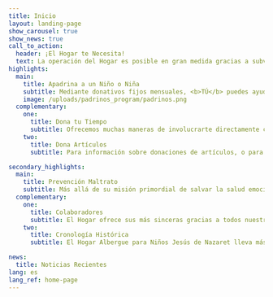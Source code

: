```yaml
---
title: Inicio
layout: landing-page
show_carousel: true
show_news: true
call_to_action:
  header: ¡El Hogar te Necesita!
  text: La operación del Hogar es posible en gran medida gracias a subvenciones de instituciones benéficas como Fondos Unidos y a donativos económicos de entidades gubernamentales, organizaciones cívicas y empresas privadas. No obstante, el apoyo más importante es el apoyo de la COMUNIDAD, personas como tú que se comprometen a ayudarnos a continuar nuestra labor y hacer la diferencia en la vida de nuestros niños.
highlights:
  main:
    title: Apadrina a un Niño o Niña
    subtitle: Mediante donativos fijos mensuales, <b>TÚ</b> puedes ayudarnos a sufragar los costos de  los servicios que damos a  los niños durante su estadía en el Hogar.
    image: /uploads/padrinos_program/padrinos.png
  complementary:
    one:
      title: Dona tu Tiempo
      subtitle: Ofrecemos muchas maneras de involucrarte directamente con el Hogar  y ver los frutos de tu trabajo y dedicación.
    two:
      title: Dona Artículos
      subtitle: Para información sobre donaciones de artículos, o para coordinar la entrega de los artículos, llámanos al PHONE.

secondary_highlights:
  main:
    title: Prevención Maltrato
    subtitle: Más allá de su misión primordial de salvar la salud emocional, mental y física de niños que han sido víctimas de maltrato, el Hogar promueve iniciativas para educar a la comunidad sobre el maltrato de menores en Puerto Rico, y erradicar este triste problema a través del tiempo.
  complementary:
    one:
      title: Colaboradores
      subtitle: El Hogar ofrece sus más sinceras gracias a todos nuestros patrocinadores y colaboradores que mediante donativos, subvenciones, trabajo voluntario y donaciones de artículos apoyan nuestra misión.
    two:
      title: Cronología Histórica
      subtitle: El Hogar Albergue para Niños Jesús de Nazaret lleva más de dos décadas años dándo amor, servicios y un mejor futuro a niños y niñas de Puerto Rico que han sido víctimas de negligencia o maltrato.

news:
  title: Noticias Recientes
lang: es
lang_ref: home-page
---
```

